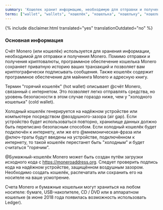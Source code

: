 ```yaml
---
summary: 'Кошелек хранит информацию, необходимую для отправки и получения Monero'
terms: ["wallet", "wallets", "кошелёк", "кошелька", "кошельку", "кошельком"]
---
```


{% include disclaimer.html translated="yes" translationOutdated="no" %}

### Основная информация

Счёт Monero (или кошелёк) используется для хранения информации, необходимой
для отправки и получения Monero. Помимо отправки и получения криптовалюты,
программное обеспечение кошелька Monero сохраняет приватную историю ваших
транзакций и позволяет вам криптографически подписывать сообщения. Также
кошелёк содержит программное обеспечение для майнинга Monero и адресную
книгу.

Термин "горячий кошелёк" (hot wallet) описывает @счёт Monero, связанный с
интернетом. Это позволяет легко отправлять средства, но уровень безопасности
в этом случае гораздо ниже, чем у "холодного кошелька" (cold wallet).

Холодный кошелёк генерируется на надёжном устройстве или компьютере
посредством @воздушного-зазора (air gap). Если устройство будет
использоваться повторно, хранилище данных должно быть переписано безопасным
способом. Если холодный кошелёк будет подключён к интернету, или же его
@мнемоническая-фраза или @ключ-траты будут введены на устройстве,
подключённом к интернету, то такой кошелёк перестанет быть "холодным" и
будет считаться "горячим".

@Бумажный-кошелёк Monero может быть создан путём загрузки исходного кода с
https://moneroaddress.org. Следует проверить подпись кода на надёжном
устройстве, защищённом воздушным зазором. Необходимо создать кошелёк,
распечатать или сохранить его на носителе на ваше усмотрение.

Счета Monero и бумажные кошельки могут храниться на любом носителе: бумаге,
USB-накопителе, CD / DVD или в аппаратном кошельке (в июне 2018 года
появилась возможность использовать Ledger).
